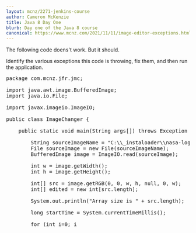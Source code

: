 ```yaml
---
layout: mcnz/2271-jenkins-course
author: Cameron McKenzie
title: Java 8 Day One
blurb: Day one of the Java 8 course
canonical: https://www.mcnz.com/2021/11/11/image-editor-exceptions.html
---
```


The following code doens't work. But it should.

Identify the various exceptions this code is throwing, fix them, and then run the application.

<pre>
package com.mcnz.jfr.jmc;

import java.awt.image.BufferedImage;
import java.io.File;

import javax.imageio.ImageIO;

public class ImageChanger {
	
	public static void main(String args[]) throws Exception {
		
        String sourceImageName = "C:\\_instaloader\\nasa-logo.jpg";
        File sourceImage = new File(sourceImageName);
        BufferedImage image = ImageIO.read(sourceImage);

        int w = image.getWidth();
        int h = image.getHeight();
 
        int[] src = image.getRGB(0, 0, w, h, null, 0, w);
        int[] edited = new int[src.length];

        System.out.println("Array size is " + src.length);
 
        long startTime = System.currentTimeMillis();

		for (int i=0; i<src.length; i++) {
			edited[i] = (src[i]/(src[i]%2) + src[i-1] + src[i+2]);
		}
		
        long endTime = System.currentTimeMillis();
 
        System.out.println("Image changer took " + (endTime - startTime) + 
                " milliseconds.");
 
        BufferedImage editedImage = new BufferedImage(w, h, BufferedImage.TYPE_INT_ARGB);
        
        editedImage.setRGB(0, 0, w, h, edited, 0, w);
		
        String editedName = "C:\\_instaloader\\blurred-nasa-logo.jpg";
        File editedFile = new File(editedName);
        ImageIO.write(editedImage, "png", editedFile);
		
	}

}

</pre>
